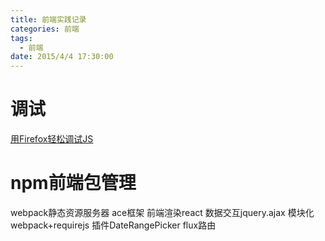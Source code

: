 ```yaml
---
title: 前端实践记录
categories: 前端
tags: 
  - 前端
date: 2015/4/4 17:30:00
---
```


# 调试

[用Firefox轻松调试JS](http://blog.csdn.net/dongdong9223/article/details/50608533)

# npm前端包管理

webpack静态资源服务器
ace框架
前端渲染react
数据交互jquery.ajax
模块化webpack+requirejs
插件DateRangePicker
flux路由
